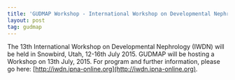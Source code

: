 ```yaml
---
title: 'GUDMAP Workshop - International Workshop on Developmental Nephrology (IWDN), 12-16th July 2015'
layout: post
tag: gudmap
---
```


The 13th International Workshop on Developmental Nephrology (IWDN) will be held in Snowbird, Utah, 12-16th July 2015\. GUDMAP will be hosting a Workshop on 13th July, 2015. For program and further information, please go here: [http://iwdn.ipna-online.org](http://iwdn.ipna-online.org).